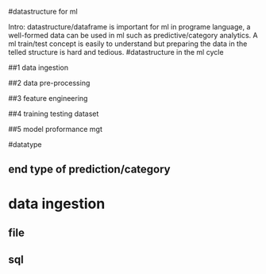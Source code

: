 #datastructure for ml

Intro: datastructure/dataframe is important for ml in programe language, 
a well-formed data can be used in ml such as predictive/category analytics. A ml train/test concept is easily to understand but preparing the data in the telled structure is hard and tedious.
#datastructure in the ml cycle

##1 data ingestion

##2 data pre-processing

##3 feature engineering

##4 training testing dataset

##5 model proformance mgt

#datatype

## end type of prediction/category
# data ingestion
## file
## sql
